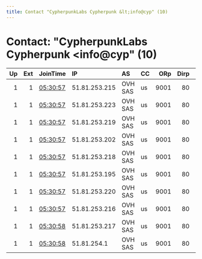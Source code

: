 ```yaml
---
title: Contact "CypherpunkLabs Cypherpunk &lt;info@cyp" (10)
---
```


# Contact: "CypherpunkLabs Cypherpunk &lt;info@cyp" (10)

|   Up |   Ext | JoinTime                                                                                            | IP            | AS      | CC   |   ORp |   Dirp | OS    | Version   | Nickname   |   eFamMembers |
|-----:|------:|:----------------------------------------------------------------------------------------------------|:--------------|:--------|:-----|------:|-------:|:------|:----------|:-----------|--------------:|
|    1 |     1 | [05:30:57](https://metrics.torproject.org/rs.html#details/1B3576CD20069CE2FCC6D922133CA7ABB5EBFECA) | 51.81.253.215 | OVH SAS | us   |  9001 |     80 | Linux | 0.4.3.6   | Unnamed    |             1 |
|    1 |     1 | [05:30:57](https://metrics.torproject.org/rs.html#details/222B901D989A4F677DB0F1B39186143BB683ADDA) | 51.81.253.223 | OVH SAS | us   |  9001 |     80 | Linux | 0.4.3.6   | Unnamed    |             1 |
|    1 |     1 | [05:30:57](https://metrics.torproject.org/rs.html#details/2FE5624BCB6A5A4C417314CE3C00ED6404212E8F) | 51.81.253.219 | OVH SAS | us   |  9001 |     80 | Linux | 0.4.3.6   | Unnamed    |             1 |
|    1 |     1 | [05:30:57](https://metrics.torproject.org/rs.html#details/5E2620C69225259C04D656B94D0BBCCA3EC29A93) | 51.81.253.202 | OVH SAS | us   |  9001 |     80 | Linux | 0.4.3.6   | Unnamed    |             1 |
|    1 |     1 | [05:30:57](https://metrics.torproject.org/rs.html#details/646B62D3D39E98236BA383F471FC3CF738B87507) | 51.81.253.218 | OVH SAS | us   |  9001 |     80 | Linux | 0.4.3.6   | Unnamed    |             1 |
|    1 |     1 | [05:30:57](https://metrics.torproject.org/rs.html#details/D328E90A6D569FF80F491D8ED713158AC4B728DF) | 51.81.253.195 | OVH SAS | us   |  9001 |     80 | Linux | 0.4.3.6   | Unnamed    |             1 |
|    1 |     1 | [05:30:57](https://metrics.torproject.org/rs.html#details/D59A0355562CCA21F292384F47C3DAE37DF81006) | 51.81.253.220 | OVH SAS | us   |  9001 |     80 | Linux | 0.4.3.6   | Unnamed    |             1 |
|    1 |     1 | [05:30:57](https://metrics.torproject.org/rs.html#details/E6898F94A2CBF583B48FB16D2C37F9B55037E9F9) | 51.81.253.216 | OVH SAS | us   |  9001 |     80 | Linux | 0.4.3.6   | Unnamed    |             1 |
|    1 |     1 | [05:30:58](https://metrics.torproject.org/rs.html#details/C4BB628C0B306C0BD3E606FB71ABAAA776BD808B) | 51.81.253.217 | OVH SAS | us   |  9001 |     80 | Linux | 0.4.3.6   | Unnamed    |             1 |
|    1 |     1 | [05:30:58](https://metrics.torproject.org/rs.html#details/D9FC98828F09EF87128FED5569AE5459FBA151A7) | 51.81.254.1   | OVH SAS | us   |  9001 |     80 | Linux | 0.4.3.6   | Unnamed    |             1 |
